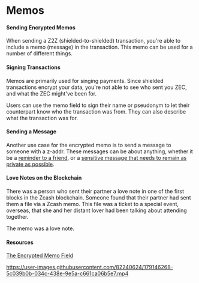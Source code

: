 # Memos

#### Sending Encrypted Memos

When sending a Z2Z (shielded-to-shielded) transaction, you're able to include a memo (message) in the transaction. This memo can be used for a number of different things.

#### Signing Transactions

Memos are primarily used for singing payments. Since shielded transactions encrypt your data, you're not able to see who sent you ZEC, and what the ZEC might've been for.

Users can use the memo field to sign their name or pseudonym to let their counterpart know who the transaction was from. They can also describe what the transaction was for.

#### Sending a Message

Another use case for the encrypted memo is to send a message to someone with a z-addr. These messages can be about anything, whether it be a [reminder to a friend](https://twitter.com/iansagstette/status/1542142468505870336), or a [sensitive message that needs to remain as private as possible](https://twitter.com/InsideZcash/status/1545800146352578560).

#### Love Notes on the Blockchain

There was a person who sent their partner a love note in one of the first blocks in the Zcash blockchain. Someone found that their partner had sent them a file via a Zcash memo. This file was a ticket to a special event, overseas, that she and her distant lover had been talking about attending together.

The memo was a love note.

#### Resources

[The Encrypted Memo Field](https://electriccoin.co/blog/encrypted-memo-field/)

https://user-images.githubusercontent.com/82240624/179146268-5c039b0b-034c-438e-9e5a-c661ca06b5e7.mp4


